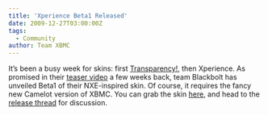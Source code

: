 ```yaml
---
title: 'Xperience Beta1 Released'
date: 2009-12-27T03:00:00Z
tags:
  - Community
author: Team XBMC
---
```

It’s been a busy week for skins: first [Transparency!](/article/transparency-v211-released), then Xperience. As promised in their [teaser video](/article/xperience-teaser) a few weeks back, team Blackbolt has unveiled Beta1 of their NXE-inspired skin. Of course, it requires the fancy new Camelot version of XBMC. You can grab the skin [here](http://rapidshare.com/files/326770461/Xperience_Beta_One.zip), and head to the [release thread](https://forum.kodi.tv/showthread.php?tid=65106) for discussion.

 